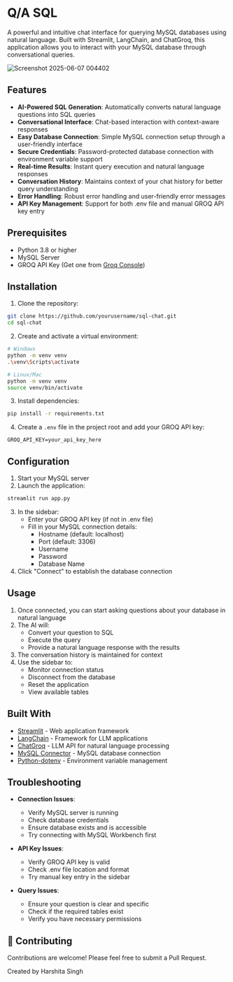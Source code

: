 # Q/A SQL

A powerful and intuitive chat interface for querying MySQL databases using natural language. Built with Streamlit, LangChain, and ChatGroq, this application allows you to interact with your MySQL database through conversational queries.

![Screenshot 2025-06-07 004402](https://github.com/user-attachments/assets/7493be77-d439-4000-90a0-58e760a0fa4a)

##  Features

-  **AI-Powered SQL Generation**: Automatically converts natural language questions into SQL queries
-  **Conversational Interface**: Chat-based interaction with context-aware responses
-  **Easy Database Connection**: Simple MySQL connection setup through a user-friendly interface
-  **Secure Credentials**: Password-protected database connection with environment variable support
-  **Real-time Results**: Instant query execution and natural language responses
-  **Conversation History**: Maintains context of your chat history for better query understanding
-  **Error Handling**: Robust error handling and user-friendly error messages
-  **API Key Management**: Support for both .env file and manual GROQ API key entry

##  Prerequisites

- Python 3.8 or higher
- MySQL Server
- GROQ API Key (Get one from [Groq Console](https://console.groq.com/))

##  Installation

1. Clone the repository:
```bash
git clone https://github.com/yourusername/sql-chat.git
cd sql-chat
```

2. Create and activate a virtual environment:
```bash
# Windows
python -m venv venv
.\venv\Scripts\activate

# Linux/Mac
python -m venv venv
source venv/bin/activate
```

3. Install dependencies:
```bash
pip install -r requirements.txt
```

4. Create a `.env` file in the project root and add your GROQ API key:
```
GROQ_API_KEY=your_api_key_here
```

##  Configuration

1. Start your MySQL server
2. Launch the application:
```bash
streamlit run app.py
```
3. In the sidebar:
   - Enter your GROQ API key (if not in .env file)
   - Fill in your MySQL connection details:
     - Hostname (default: localhost)
     - Port (default: 3306)
     - Username
     - Password
     - Database Name
4. Click "Connect" to establish the database connection

##  Usage

1. Once connected, you can start asking questions about your database in natural language
2. The AI will:
   - Convert your question to SQL
   - Execute the query
   - Provide a natural language response with the results
3. The conversation history is maintained for context
4. Use the sidebar to:
   - Monitor connection status
   - Disconnect from the database
   - Reset the application
   - View available tables

##  Built With

- [Streamlit](https://streamlit.io/) - Web application framework
- [LangChain](https://www.langchain.com/) - Framework for LLM applications
- [ChatGroq](https://console.groq.com/) - LLM API for natural language processing
- [MySQL Connector](https://dev.mysql.com/doc/connector-python/en/) - MySQL database connection
- [Python-dotenv](https://pypi.org/project/python-dotenv/) - Environment variable management

##  Troubleshooting

- **Connection Issues**:
  - Verify MySQL server is running
  - Check database credentials
  - Ensure database exists and is accessible
  - Try connecting with MySQL Workbench first

- **API Key Issues**:
  - Verify GROQ API key is valid
  - Check .env file location and format
  - Try manual key entry in the sidebar

- **Query Issues**:
  - Ensure your question is clear and specific
  - Check if the required tables exist
  - Verify you have necessary permissions

## 🤝 Contributing

Contributions are welcome! Please feel free to submit a Pull Request.

Created by Harshita Singh
